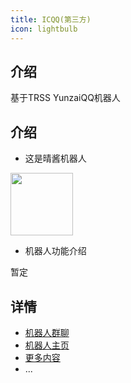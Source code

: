 ```yaml
---
title: ICQQ(第三方)
icon: lightbulb
---
```


## 介绍

基于TRSS YunzaiQQ机器人

## 介绍

- 这是晴酱机器人

 <img src="https://img.vinua.cn/images/IgbbC.jpg"  align = “left”  width="100" />

- 机器人功能介绍

 暂定

## 详情

- [机器人群聊](http://qm.qq.com/cgi-bin/qm/qr?_wv=1027&k=WmLOA9p-q0mgS0Ap_AplHl8c-rDQb68L&authKey=is9rjIUFeEsbKfCeYptZZYolPjW%2FmAXMfMXuDwotyLiyibkR4b7yoTSUtJ%2FY509j&noverify=0&group_code=317849294)
- [机器人主页](https://qm.qq.com/q/ulB9179HAk)
- [更多内容](baz.md)
- ...
